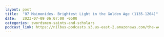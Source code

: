 ```yaml
---
layout: post
title:  "07 Maimonides- Brightest Light in the Golden Age (1135-1204)"
date:   2023-07-09 06:07:00 -0500
categories: swordsmen-saints-and-scholars
podcast_link: https://nilbus-podcasts.s3.us-east-2.amazonaws.com/the-well-trained-mind/Swordsmen,%20Saints%20and%20Scholars/07%20Maimonides-%20Brightest%20Light%20in%20the%20Golden%20Age%20(1135-1204).mp3
---
```

